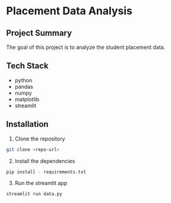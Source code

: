 # Placement Data Analysis

## Project Summary
The goal of this project is to analyze the student placement data.

## Tech Stack
- python
- pandas
- numpy
- matplotlib
- streamlit

## Installation
1. Clone the repository
```bash
git clone <repo-url>
```

2. Install the dependencies
```bash
pip install - requirements.txt
```

3. Run the streamlit app
```bash
streamlit run data.py
```